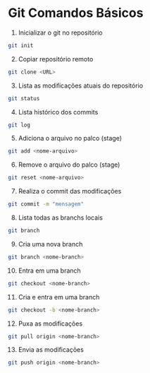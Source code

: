 # Git Comandos Básicos

1. Inicializar o git no repositório

```bash
git init
```

2. Copiar repositório remoto

```bash
git clone <URL>
```

3. Lista as modificações atuais do repositório

```bash
git status
```

4. Lista histórico dos commits

```bash
git log
```

5. Adiciona o arquivo no palco (stage)

```bash
git add <nome-arquivo>
```

6. Remove o arquivo do palco (stage)

```bash
git reset <nome-arquivo>
```

7. Realiza o commit das modificações

```bash
git commit -m "mensagem"
```

8. Lista todas as branchs locais

```bash
git branch
```

9. Cria uma nova branch

```bash
git branch <nome-branch>
```

10. Entra em uma branch

```bash
git checkout <nome-branch>
```

11. Cria e entra em uma branch

```bash
git checkout -b <nome-branch>
```

12. Puxa as modificações

```bash
git pull origin <nome-branch>
```

13. Envia as modificações

```bash
git push origin <nome-branch>
```
